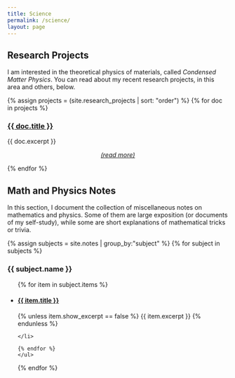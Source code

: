 ```yaml
---
title: Science
permalink: /science/
layout: page
---
```




## Research Projects

I am interested in the theoretical physics of materials, called *Condensed Matter Physics*.  You can read about my recent research projects, in this area and others, below.


<div>
  {% assign projects = (site.research_projects | sort: "order") %}
  {% for doc in projects %}
      <a href="{{ doc.url }}"><h3>{{ doc.title }}</h3></a>
      {{ doc.excerpt }}
      <p style="text-align:center;position:relative;top:-0em;"><a href="{{ doc.url }}"> <i>(read more)</i></a></p>
  {% endfor %}
</div>

## Math and Physics Notes

In this section, I document the collection of miscellaneous notes on mathematics and physics.  Some of them are large exposition (or documents of my self-study), while some are short explanations of mathematical tricks or trivia.

<div>
{% assign subjects = site.notes | group_by:"subject" %}
{% for subject in subjects %}
    <h3>{{ subject.name }}</h3>
    <ul>
    {% for item in subject.items %}
    <li> <a href="{{ item.url }}"><h4>{{ item.title }}</h4></a>
    {% unless item.show_excerpt == false %}
    {{ item.excerpt }}
    {% endunless %}

    </li>

    {% endfor %}
    </ul>
{% endfor %}
</div>
